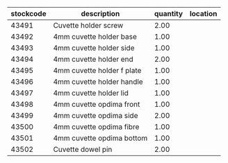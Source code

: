 |stockcode|description|quantity|location|
|---------|-----------|--------|--------|
|43491|Cuvette holder screw|2.00||
|43492|4mm cuvette holder base|1.00||
|43493|4mm cuvette holder side|1.00||
|43494|4mm cuvette holder end|2.00||
|43495|4mm cuvette holder f plate|1.00||
|43496|4mm cuvette holder handle|1.00||
|43497|4mm cuvette holder lid|1.00||
|43498|4mm cuvette opdima front|1.00||
|43499|4mm cuvette opdima side|2.00||
|43500|4mm cuvette opdima fibre|1.00||
|43501|4mm cuvette opdima bottom|1.00||
|43502|Cuvette dowel pin|2.00||
